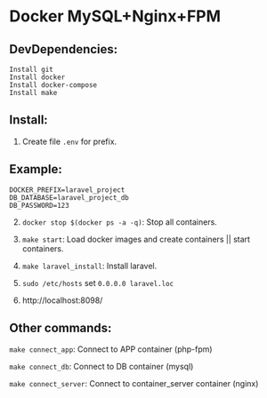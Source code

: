 # Docker MySQL+Nginx+FPM

## DevDependencies:

    Install git
    Install docker
    Install docker-compose
    Install make

## Install:

1. Create file `.env` for prefix.

## Example:

    DOCKER_PREFIX=laravel_project
    DB_DATABASE=laravel_project_db
    DB_PASSWORD=123

2. `docker stop $(docker ps -a -q)`: Stop all containers.

3. `make start`: Load docker images and create containers || start containers.

4. `make laravel_install`: Install laravel.

5. `sudo /etc/hosts` set `0.0.0.0 laravel.loc`

6. http://localhost:8098/

## Other commands:

`make connect_app`: Connect to APP container (php-fpm)

`make connect_db`: Connect to DB container (mysql)

`make connect_server`: Connect to container_server container (nginx)

